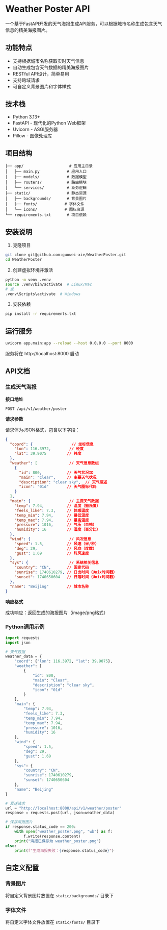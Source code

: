 # Weather Poster API

一个基于FastAPI开发的天气海报生成API服务，可以根据城市名称生成包含天气信息的精美海报图片。

## 功能特点

- 支持根据城市名称获取实时天气信息
- 自动生成包含天气数据的精美海报图片
- RESTful API设计，简单易用
- 支持跨域请求
- 可自定义背景图片和字体样式

## 技术栈

- Python 3.13+
- FastAPI - 现代化的Python Web框架
- Uvicorn - ASGI服务器
- Pillow - 图像处理库

## 项目结构

```
├── app/                    # 应用主目录
│   ├── main.py            # 应用入口
│   ├── models/            # 数据模型
│   ├── routers/           # 路由模块
│   └── services/          # 业务逻辑
├── static/                # 静态资源
│   ├── backgrounds/       # 背景图片
│   ├── fonts/            # 字体文件
│   └── icons/            # 图标资源
└── requirements.txt       # 项目依赖
```

## 安装说明

1. 克隆项目

```bash
git clone git@github.com:guowei-xie/WeatherPoster.git
cd WeatherPoster
```

2. 创建虚拟环境并激活

```bash
python -m venv .venv
source .venv/bin/activate  # Linux/Mac
# 或
.venv\Scripts\activate  # Windows
```

3. 安装依赖

```bash
pip install -r requirements.txt
```

## 运行服务

```bash
uvicorn app.main:app --reload --host 0.0.0.0 --port 8000
```

服务将在 http://localhost:8000 启动

## API文档

### 生成天气海报

**接口地址**

```
POST /api/v1/weather/poster
```

**请求参数**

请求体为JSON格式，包含以下字段：

```json
{
  "coord": {                 // 坐标信息
    "lon": 116.3972,        // 经度
    "lat": 39.9075         // 纬度
  },
  "weather": [              // 天气信息数组
    {
      "id": 800,           // 天气状况ID
      "main": "Clear",     // 主要天气状况
      "description": "clear sky",  // 天气描述
      "icon": "01d"        // 天气图标代码
    }
  ],
  "main": {                 // 主要天气数据
    "temp": 7.94,          // 温度（摄氏度）
    "feels_like": 7.3,     // 体感温度
    "temp_min": 7.94,      // 最低温度
    "temp_max": 7.94,      // 最高温度
    "pressure": 1016,      // 气压（百帕）
    "humidity": 16         // 湿度（百分比）
  },
  "wind": {                 // 风况信息
    "speed": 1.5,          // 风速（米/秒）
    "deg": 29,             // 风向（度数）
    "gust": 1.69           // 阵风速度
  },
  "sys": {                  // 系统相关信息
    "country": "CN",       // 国家代码
    "sunrise": 1740610279, // 日出时间（Unix时间戳）
    "sunset": 1740650604   // 日落时间（Unix时间戳）
  },
  "name": "Beijing"        // 城市名称
}
```

**响应格式**

成功响应：返回生成的海报图片（image/png格式）

### Python调用示例

```python
import requests
import json

# 天气数据
weather_data = {
    "coord": {"lon": 116.3972, "lat": 39.9075},
    "weather": [
        {
            "id": 800,
            "main": "Clear",
            "description": "clear sky",
            "icon": "01d"
        }
    ],
    "main": {
        "temp": 7.94,
        "feels_like": 7.3,
        "temp_min": 7.94,
        "temp_max": 7.94,
        "pressure": 1016,
        "humidity": 16
    },
    "wind": {
        "speed": 1.5,
        "deg": 29,
        "gust": 1.69
    },
    "sys": {
        "country": "CN",
        "sunrise": 1740610279,
        "sunset": 1740650604
    },
    "name": "Beijing"
}

# 发送请求
url = "http://localhost:8000/api/v1/weather/poster"
response = requests.post(url, json=weather_data)

# 保存海报图片
if response.status_code == 200:
    with open("weather_poster.png", "wb") as f:
        f.write(response.content)
    print("海报已保存为 weather_poster.png")
else:
    print(f"生成海报失败：{response.status_code}")
```



## 自定义配置

### 背景图片

将自定义背景图片放置在 `static/backgrounds/` 目录下

### 字体文件

将自定义字体文件放置在 `static/fonts/` 目录下

